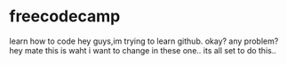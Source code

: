 # freecodecamp
learn how to code
hey guys,im trying to learn github. okay? any problem?
hey mate this is waht i want to change in these one.. its all set to do this..
